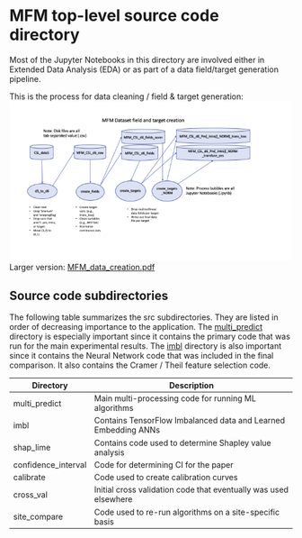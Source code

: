 # MFM top-level source code directory
Most of the Jupyter Notebooks in this directory are involved either in Extended Data 
Analysis (EDA) or as part of a data field/target generation pipeline.

This is the process for data cleaning / field & target generation:
![Image](MFM_data_creation.png)
Larger version: [MFM_data_creation.pdf](MFM_data_creation.pdf)

## Source code subdirectories
The following table summarizes the src subdirectories. They are listed in order of decreasing
importance to the application. The [multi_predict](multi_predict) directory is especially important since it
contains the primary code that was run for the main experimental results. The [imbl](imbl) 
directory is also important since it contains the Neural Network code that was included in 
the final comparison. It also contains the Cramer / Theil feature selection code.

| Directory | Description |
|-----------|-------------|
| multi_predict | Main multi-processing code for running ML algorithms |
| imbl | Contains TensorFlow Imbalanced data and Learned Embedding ANNs |
| shap_lime | Contains code used to determine Shapley value analysis |
| confidence_interval | Code for determining CI for the paper |
| calibrate | Code used to create calibration curves |
| cross_val | Initial cross validation code that eventually was used elsewhere |
| site_compare | Code used to re-run algorithms on a site-specific basis |